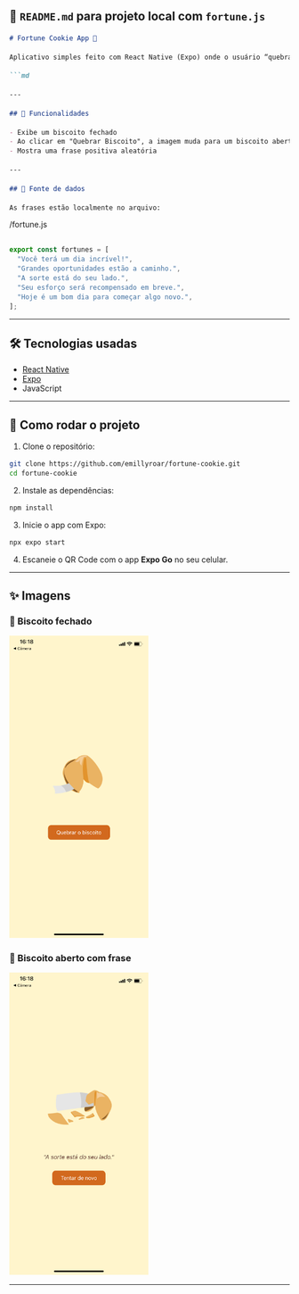 

## 📄 `README.md` para projeto local com `fortune.js`

```md
# Fortune Cookie App 🍪

Aplicativo simples feito com React Native (Expo) onde o usuário “quebra” um biscoito da sorte e recebe uma frase positiva aleatória. As frases estão armazenadas localmente.

```md

---

## 📱 Funcionalidades

- Exibe um biscoito fechado
- Ao clicar em "Quebrar Biscoito", a imagem muda para um biscoito aberto
- Mostra uma frase positiva aleatória

---

## 💾 Fonte de dados

As frases estão localmente no arquivo:

```

/fortune.js

```

````

```js
export const fortunes = [
  "Você terá um dia incrível!",
  "Grandes oportunidades estão a caminho.",
  "A sorte está do seu lado.",
  "Seu esforço será recompensado em breve.",
  "Hoje é um bom dia para começar algo novo.",
];
````

---

## 🛠 Tecnologias usadas

* [React Native](https://reactnative.dev/)
* [Expo](https://expo.dev/)
* JavaScript

---

## 🚀 Como rodar o projeto

1. Clone o repositório:

```bash
git clone https://github.com/emillyroar/fortune-cookie.git
cd fortune-cookie
```

2. Instale as dependências:

```bash
npm install
```

3. Inicie o app com Expo:

```bash
npx expo start
```

4. Escaneie o QR Code com o app **Expo Go** no seu celular.

---

## ✨ Imagens

### 🥠 Biscoito fechado
<img src="./assets/biscoito-fechado.png" alt="Biscoito fechado" width="250"/>

### 🍪 Biscoito aberto com frase
<img src="./assets/biscoito-aberto.png" alt="Biscoito aberto com frase" width="250"/>

---


